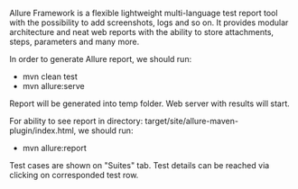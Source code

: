 Allure Framework is a flexible lightweight multi-language test report tool with the possibility to add screenshots, logs
and so on. It provides modular architecture and neat web reports with the ability to store attachments, steps,
parameters and many more.

In order to generate Allure report, we should run:

- mvn clean test
- mvn allure:serve

Report will be generated into temp folder. Web server with results will start.

For ability to see report in directory: target/site/allure-maven-plugin/index.html, we should run:

- mvn allure:report

Test cases are shown on "Suites" tab.
Test details can be reached via clicking on corresponded test row. 